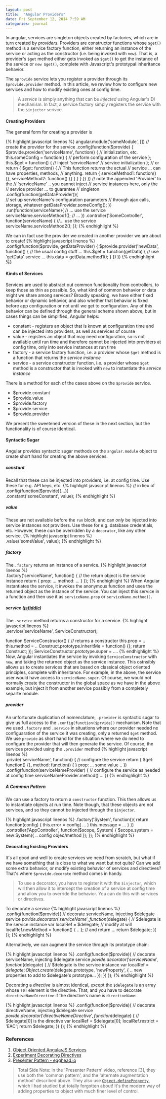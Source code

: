 ```yaml
---
layout: post
title:  "Angular Providers"
date: Fri September 12, 2014 7:59 AM
categories: journal
---
```



In angular, services are singleton objects created by factories, which are in turn created by *providers*.  Providers
are constructor functions whose `$get()` method is a service factory function, either returning an instance of the
service or acting as the constructor (i.e. being invoked with `new`).  That is, a provider's `$get` method either gets
invoked as `$get()` to get the instance of the service or `new $get()`, complete with Javascript's prototypal
inheritance behavior.

The `$provide` service lets you register a provider through its `$provide.provider` method.  In this article, we review
how to configure new services and how to modify existing ones at config time.

> A *service* is simply anything that can be *injected* using Angular's DI mechanism. In fact, a service factory simply registers the service with the `$injector` serivce. 

#### Creating Providers

The general form for creating a provider is

{% highlight javascript linenos %}
angular.module('someModule', [])
 // create the provider for the service
  .config(function($provide) {
      $provide.provider('serviceName', function() {
          // initialization, etc.
          this.someConfig = function() {
            // perform configuration of the service
            };
          this.$get = function() {   // inject 'serviceName'
              // service initialization
          };
          //  or
          return {
            $get: function() { 
                // This function returns the actual
                // service ... can have properties, methods,
                // anything.
                return {
                    serviceMethod1: function() {},
                    serviceMethod2: function() {}
                }
              }
            }
      })
  })
  // note the appended 'Provider' to the
  // 'serviceName' .. you cannot inject
  // service instances here, only the
  // service provider ... to guarantee
  // singleton  
  .config(function(getDataProvider)){                                     
  // set up serviceName's configuration parameters
  // through ajax calls, storage, whatever
    getDataProvider.someConfig();
  })
  .run(function(serviceName){
      // ... use the service
      serviceName.serviceMethod1(); 
      // ...
   })
   .controller('SomeController', function(serviceName) {
      //... use the service
      serviceName.serviceMethod2();
   });
{% endhighlight %}

We can in fact use the provider we created in another provider we are about to create!
{% highlight javascript linenos %}    
  .config(function($provide, getDataProvider) {
    $provide.provider('newData', function() {
       // the usual config stuff ...
       this.$get = function(getData) {
           // use 'getData' service ...
           this.data = getData.method1();
           }
     })
  })
{% endhighlight %}    


#### Kinds of Services
Services are used to abstract out common functionality from controllers, to keep those as thin as possible. So, what kind of common behavior or data might we share among services?  Broadly speaking, we have either fixed behavior or dynamic behavior, and also whether that behavior is fixed before app configuration or not until we get to configuration.  Any of this behavior can be defined through the general scheme shown above, but in cases things can be simplified, Angular helps:

* constant - registers an  object that is known at configuration time and can be injected into providers, as well as services of course
* value - registers an object that may need configuration, so is not available until run time and therefore cannot be injected into providers at config time, only into service instances at run time
* factory - a service factory function, i.e. a provider whose `$get` method is a function that returns the *service instance*
* service - a service constructor function, i.e. a provider whose `$get` method is a constructor that is invoked with `new` to instantiate the *service instance*

There is a method for each of the cases above on the `$provide` service.  

* $provide.constant
* $provide.value
* $provide.factory
* $provide.service
* $provide.provider

We present the sweetened version of these in the next section, but the functionality is of course identical.

#### Syntactic Sugar
Angular provides syntactic sugar methods on the `angular.module` object to create short hand for creating the above services.

##### constant
Recall that these can be injected into providers, i.e. at config time.  Use these for e.g. API keys, etc.
{% highlight javascript linenos %}
 // in lieu of .config(function($provide){...})    
.constant('someConstant', value);
{% endhighlight %}    

##### value
These are not available before the `run` block, and can *only* be injected into service instances not providers.  Use 
these for e.g. database credentials, etc.  However, these *can* be overridden by a `decorator`, like any other service.
{% highlight javascript linenos %}   
.value('someValue', value);
{% endhighlight %}  

##### factory
The `.factory` returns an instance of a service.
{% highlight javascript linenos %}    
.factory('serviceName', function() {
  // the return object is the service instance
    return {
        prop: ...
        method: ...
    }
});
{% endhighlight %}
When Angular instantiates the service, it invokes the anonymous function and uses the returned object as the instance of the service.
You can inject this service in a function and then use it as `serviceName.prop` or `serviceName.method()`.

##### service ([jsfiddle](http://jsfiddle.net/caasjj/kqctk8uy/))
The  `.service` method returns a constructor for a service.
{% highlight javascript linenos %}    
.service('serviceName', ServiceConstructor);

function ServiceConstructor() {
  // returns a constructor
      this.prop = ..
      this.method = ..
    Construct.prototype.inheritMe = function() {};
  return Construct;
});
ServiceConstructor.prototype.super = .... 
{% endhighlight %}    
Now, Angular instantiates the service by invoking `ServiceConstructor` with `new`, and taking the returned object as the service instance.
This ostnsibly allows us to create services that are based on classical object oriented principles, complete with inheritance.  For example, 
in the above, the service user would have access to `serviceName.super`.  Of course, we would not normally create the constructor in the global space as we have in the above example, but inject it from another service possibly from a completely separte module.

##### provider
An unfortunate duplication of nomenclature, `.provider` is syntactic sugar to give us full access to the `.config(function($prvide))` mechanism.  Note that we used `.factory` and `.service` in situations where our provider needed no configuaration of the service it was creating, only a returned `$get` method.  We use `provide` as short hand for the situation where we do need to configure the provider that will then generate the service.  Of course, the services provided using the `.provider` method
{% highlight javascript linenos %}    
.privde('serviceName', function() {
    // configure the service
    return {
     $get: function() {},
     method: function() { }
     prop: ... some value ..
})
.config(function(serviceNameProvider) {
    // configure the service as needed at config time
    serviceNameProvider.method() ...
})
{% endhighlight %}    

##### A Common Pattern
We can use a factory to return a `constructor` function. This then allows us to instantiate objects at run time.  Note though, that these objects are not services, and so they cannot be injected through the `$injector`.

{% highlight javascript linenos %}
.factory('System', function(){
    return function(config) {
        this.error = config( ... )
        this.message = ...
    }
})
.controller('AppController', function($scope, System) {
   $scope.system = new System({ .. config objec/method }); 
});
{% endhighlight %}    

#### Decorating Existing Providers
It's all good and well to create services we need from scratch, but what if we have something that is close to what we want but not quite?  Can we add some extra behavior, or modify existing behavior of services and directives?  That's where `$provide.decorate` method comes in handy.

> To use a decorator, you have to register it with the `$injector`, which will then allow it to intercept the creation of a service at config time and allow you to override the behavior. You can do this with services or directives.

To decorate a *service*
{% highlight javascript linenos %}
.config(function($provide){
    // decorate serviceName, injecting $delegate service
    $povide.decorator('serviceName', function($delegate) {
        // $delegate is the service instance
        var localRef = $delegate;
        // modify at will 
        localRef.newMethod = function() { .. };
        // and return ...
        return $delegate;
    })
});
{% endhighlight %}   

Alternatively, we can augment the service through its prototype chain:

{% highlight javascript linenos %}
 .config(function($provide){
    // decorate serviceName, injecting $delegate service
    $povide.decorator('serviceName', function($delegate) {
        // $delegate is the service instance
        var localRef = $delegate;
        Object.create($delegate.prototype, 'newProperty', {
            .. new properties to add to $delegate's prototype...
        });
    })
});
{% endhighlight %}    

Decorating a *directive* is almost identical, except the `$delegate` is an array whose `[0]` element is the directive.  That, and you have to decorate `directiveNameDirective` if the directive's name is `directiveName`:

{% highlight javascript linenos %}
.config(function($provide){
    // decorate directiveName, injecting $delegate service
    $povide.decorator('directiveNameDirective', function($delegate) {
        // $delegate[0] is the directive
        var localRef = $delegate[0];
        localRef.restrict = 'EAC';
        return $delegate;
    })
});
{% endhighlight %} 

### References
1. [Object Oriented AngularJS Services](http://blog.revolunet.com/blog/2014/02/14/angularjs-services-inheritance/)
2. [Experiment Decorating Directives](http://angular-tips.com/blog/2013/09/experiment-decorating-directives/)
3. [Presenter Pattern - egghead.io](https://egghead.io/lessons/angularjs-provide-decorator)

> Total Side Note: In the 'Presenter Pattern' video,  reference [3], they use both the 'common pattern', and the 'alternate augmentation method' described above. They also use [`Object.defineProperty`](https://developer.mozilla.org/en-US/docs/Web/JavaScript/Reference/Global_Objects/Object/defineProperty), which I had studied but totally forgotten about!  It's the modern way of adding properties to object with much finer level of control.